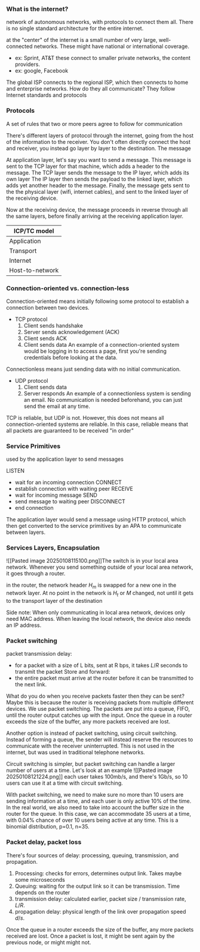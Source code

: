 
### What is the internet?
network of autonomous networks, with protocols to connect them all. 
There is no single standard architecture for the entire internet.

at the "center" of the internet is a small number of very large, well-connected networks. These might have national or international coverage.
- ex: Sprint, AT&T
these connect to smaller private networks, the content providers.
- ex: google, Facebook


The global ISP connects to the regional ISP, which then connects to home and enterprise networks. How do they all communicate? They follow Internet standards and protocols

### Protocols
A set of rules that two or more peers agree to follow for communication

There's different layers of protocol through the internet, going from the host of the information to the receiver. You don't often directly connect the host and receiver, you instead go layer by layer to the destination. The message 

At application layer, let's say you want to send a message. 
This message is sent to the TCP layer for that machine, which adds a header to the message.
The TCP layer sends the message to the IP layer, which adds its own layer
The IP layer then sends the payload to the linked layer, which adds yet another header to the message.
Finally, the message gets sent to the the physical layer (wifi, internet cables), and sent to the linked layer of the receiving device.

Now at the receiving device, the message proceeds in reverse through all the same layers, before finally arriving at the receiving application layer.

| ICP/TC model    |
| --------------- |
| Application     |
| Transport       |
| Internet        |
| Host-to-network |

### Connection-oriented vs. connection-less
Connection-oriented means initially following some protocol to establish a connection between two devices.
- TCP protocol
	1. Client sends handshake
	2. Server sends acknowledgement (ACK)
	3. Client sends ACK
	4. Client sends data
An example of a connection-oriented system would be logging in to access a page, first you're sending credentials before looking at the data.

Connectionless means just sending data with no initial communication.
- UDP protocol
	1. Client sends data
	2. Server responds
An example of a connectionless system is sending an email. No communication is needed beforehand, you can just send the email at any time.

TCP is reliable, but UDP is not. However, this does not means all connection-oriented systems are reliable.
In this case, reliable means that all packets are guaranteed to be received "in order"

### Service Primitives
used by the application layer to send messages

LISTEN
- wait for an incoming connection
CONNECT
- establish connection with waiting peer
RECEIVE
- wait for incoming message
SEND
- send message to waiting peer
DISCONNECT
- end connection

The application layer would send a message using HTTP protocol, which then get converted to the service primitives by an APA to communicate between layers.

### Services Layers, Encapsulation
![[Pasted image 20250108115100.png]]The switch is in your local area network. Whenever you send something outside of your local area network, it goes through a router.

in the router, the network header $H_m$ is swapped for a new one in the network layer. At no point in the network is $H_t$ or $M$ changed, not until it gets to the transport layer of the destination

Side note: When only communicating in local area network, devices only need MAC address. When leaving the local network, the device also needs an IP address.
### Packet switching

packet transmission delay:
- for a packet with a size of L bits, sent at R bps, it takes $L/R$ seconds to transmit the packet 
Store and forward:
- the entire packet must arrive at the router before it can be transmitted to the next link.

What do you do when you receive packets faster then they can be sent? Maybe this is because the router is receiving packets from multiple different devices.
We use packet switching. The packets are put into a queue, FIFO, until the router output catches up with the input. Once the queue in a router exceeds the size of the buffer, any more packets received are lost.

Another option is instead of packet switching, using circuit switching. Instead of forming a queue, the sender will instead reserve the resources to communicate with the receiver uninterrupted. This is not used in the internet, but was used in traditional telephone networks.

Circuit switching is simpler, but packet switching can handle a larger number of users at a time. Let's look at an example
![[Pasted image 20250108121224.png]]
each user takes 100mb/s, and there's 1Gb/s, so 10 users can use it at a time with circuit switching.

With packet switching, we need to make sure no more than 10 users are sending information at a time, and each user is only active 10% of the time. In the real world, we also need to take into account the buffer size in the router for the queue.
In this case, we can accommodate 35 users at a time, with 0.04% chance of over 10 users being active at any time. This is a binomial distribution, p=0.1, n=35.
### Packet delay, packet loss
There's four sources of delay: processing, queuing, transmission, and propagation.
1. Processing: checks for errors, determines output link. Takes maybe some microseconds
2. Queuing: waiting for the output link so it can be transmission. Time depends on the router
3. transmission delay: calculated earlier, packet size / transmission rate, $L/R$.
4. propagation delay: physical length of the link over propagation speed $d/s$.

Once the queue in a router exceeds the size of the buffer, any more packets received are lost.
Once a packet is lost, it might be sent again by the previous node, or might might not.